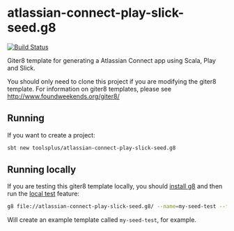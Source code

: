 # atlassian-connect-play-slick-seed.g8

[![Build Status](https://travis-ci.org/toolsplus/atlassian-connect-play-slick-seed.g8.svg?branch=master)](https://travis-ci.org/toolsplus/atlassian-connect-play-slick-seed.g8)

Giter8 template for generating a Atlassian Connect app using Scala, Play and Slick.

You should only need to clone this project if you are modifying the giter8 template.  For information on giter8 templates, please see <http://www.foundweekends.org/giter8/>

## Running

If you want to create a project:

```bash
sbt new toolsplus/atlassian-connect-play-slick-seed.g8
```

## Running locally

If you are testing this giter8 template locally, you should [install g8](http://www.foundweekends.org/giter8/setup.html) and then run the [local test](http://www.foundweekends.org/giter8/testing.html) feature:

```bash
g8 file://atlassian-connect-play-slick-seed.g8/ --name=my-seed-test --force
```

Will create an example template called `my-seed-test`, for example.